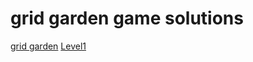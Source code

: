 <h1>grid garden game solutions</h1>
<a href="https://cssgridgarden.com/">grid garden</a>
<a href="https://github.com/007notshawky/grid-garden-game/blob/main/level1.css">Level1</a>
